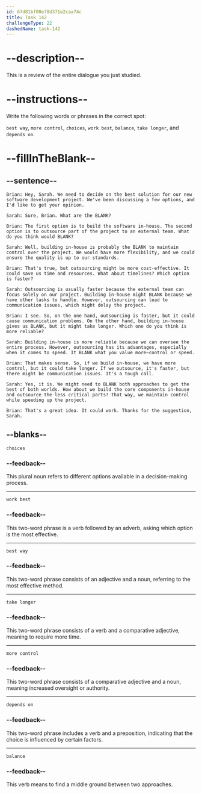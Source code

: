 ```yaml
---
id: 67d81bf00e78d371e2caa74c
title: Task 142
challengeType: 22
dashedName: task-142
---
```


<!-- REVIEW -->

# --description--

This is a review of the entire dialogue you just studied.

# --instructions--

Write the following words or phrases in the correct spot:  

`best way`, `more control`, `choices`, `work best`, `balance`, `take longer`, and `depends on`.

# --fillInTheBlank--

## --sentence--

`Brian: Hey, Sarah. We need to decide on the best solution for our new software development project. We've been discussing a few options, and I'd like to get your opinion.`  

`Sarah: Sure, Brian. What are the BLANK?`  

`Brian: The first option is to build the software in-house. The second option is to outsource part of the project to an external team. What do you think would BLANK?`  

`Sarah: Well, building in-house is probably the BLANK to maintain control over the project. We would have more flexibility, and we could ensure the quality is up to our standards.`  

`Brian: That's true, but outsourcing might be more cost-effective. It could save us time and resources. What about timelines? Which option is faster?`  

`Sarah: Outsourcing is usually faster because the external team can focus solely on our project. Building in-house might BLANK because we have other tasks to handle. However, outsourcing can lead to communication issues, which might delay the project.`  

`Brian: I see. So, on the one hand, outsourcing is faster, but it could cause communication problems. On the other hand, building in-house gives us BLANK, but it might take longer. Which one do you think is more reliable?`  

`Sarah: Building in-house is more reliable because we can oversee the entire process. However, outsourcing has its advantages, especially when it comes to speed. It BLANK what you value more—control or speed.`  

`Brian: That makes sense. So, if we build in-house, we have more control, but it could take longer. If we outsource, it's faster, but there might be communication issues. It's a tough call.`  

`Sarah: Yes, it is. We might need to BLANK both approaches to get the best of both worlds. How about we build the core components in-house and outsource the less critical parts? That way, we maintain control while speeding up the project.`  

`Brian: That's a great idea. It could work. Thanks for the suggestion, Sarah.`  

## --blanks--

`choices`  

### --feedback--  

This plural noun refers to different options available in a decision-making process.  

---

`work best`  

### --feedback--  

This two-word phrase is a verb followed by an adverb, asking which option is the most effective.  

---

`best way`  

### --feedback--  

This two-word phrase consists of an adjective and a noun, referring to the most effective method.  

---

`take longer`  

### --feedback--  

This two-word phrase consists of a verb and a comparative adjective, meaning to require more time.  

---

`more control`  

### --feedback--  

This two-word phrase consists of a comparative adjective and a noun, meaning increased oversight or authority.  

---

`depends on`  

### --feedback--  

This two-word phrase includes a verb and a preposition, indicating that the choice is influenced by certain factors.  

---

`balance`  

### --feedback--  

This verb means to find a middle ground between two approaches.  
